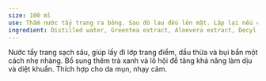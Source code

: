 ```yaml
---
size: 100 ml
use: Thấm nước tẩy trang ra bông. Sau đó lau đều lên mặt. Lặp lại nếu cần thiết, không bắt buộc rửa lại với nước.
ingredient: Distilled water, Greentea extract, Aloevera extract, Decyl glucoside, Sodium cocoyl apple amino acids, Cocamidopropyl betain, Butylene Glycol (Acros Organics), Glycerin, Sorbitan monostearate, Propanediol, Sodium lactate, PEG-40, Butylene Glycol, Hydrolized collagen, Peumus Boldus Leaf Extract, Pentylene Glycol, Xanthan Gum, Sodium Benzoate, Citric Acid.
---
```

Nước tẩy trang sạch sâu, giúp lấy đi lớp trang điểm, dầu thừa và bụi bẩn một cách nhẹ nhàng. Bổ sung thêm trà xanh và lô hội để tăng khả năng làm dịu và diệt khuẩn. Thích hợp cho da mụn, nhạy cảm.